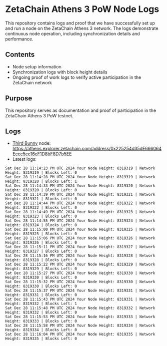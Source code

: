 # ZetaChain Athens 3 PoW Node Logs
This repository contains logs and proof that we have successfully set up and run a node on the ZetaChain Athens 3 network. The logs demonstrate continuous node operation, including synchronization details and performance.

## Contents
- Node setup information
- Synchronization logs with block height details
- Ongoing proof of work logs to verify active participation in the ZetaChain network

## Purpose
This repository serves as documentation and proof of participation in the ZetaChain Athens 3 PoW testnet.

## Logs

- [Third Bunny](https://thirdbunny.xyz/) node: https://athens.explorer.zetachain.com/address/0x225254d35dE666064Eccc5ce16eF1D8bF8D7b5EE
- Latest logs:
```
Sat Dec 28 11:14:23 PM UTC 2024 Your Node Height: 8319319 | Network Height: 8319319 | Blocks Left: 0
Sat Dec 28 11:14:28 PM UTC 2024 Your Node Height: 8319319 | Network Height: 8319320 | Blocks Left: 1
Sat Dec 28 11:14:33 PM UTC 2024 Your Node Height: 8319320 | Network Height: 8319320 | Blocks Left: 0
Sat Dec 28 11:14:39 PM UTC 2024 Your Node Height: 8319321 | Network Height: 8319321 | Blocks Left: 0
Sat Dec 28 11:14:44 PM UTC 2024 Your Node Height: 8319322 | Network Height: 8319322 | Blocks Left: 0
Sat Dec 28 11:14:49 PM UTC 2024 Your Node Height: 8319323 | Network Height: 8319323 | Blocks Left: 0
Sat Dec 28 11:14:55 PM UTC 2024 Your Node Height: 8319324 | Network Height: 8319324 | Blocks Left: 0
Sat Dec 28 11:15:00 PM UTC 2024 Your Node Height: 8319325 | Network Height: 8319325 | Blocks Left: 0
Sat Dec 28 11:15:06 PM UTC 2024 Your Node Height: 8319326 | Network Height: 8319326 | Blocks Left: 0
Sat Dec 28 11:15:11 PM UTC 2024 Your Node Height: 8319327 | Network Height: 8319327 | Blocks Left: 0
Sat Dec 28 11:15:16 PM UTC 2024 Your Node Height: 8319328 | Network Height: 8319328 | Blocks Left: 0
Sat Dec 28 11:15:22 PM UTC 2024 Your Node Height: 8319329 | Network Height: 8319329 | Blocks Left: 0
Sat Dec 28 11:15:27 PM UTC 2024 Your Node Height: 8319330 | Network Height: 8319330 | Blocks Left: 0
Sat Dec 28 11:15:32 PM UTC 2024 Your Node Height: 8319330 | Network Height: 8319330 | Blocks Left: 0
Sat Dec 28 11:15:37 PM UTC 2024 Your Node Height: 8319331 | Network Height: 8319331 | Blocks Left: 0
Sat Dec 28 11:15:43 PM UTC 2024 Your Node Height: 8319331 | Network Height: 8319332 | Blocks Left: 1
Sat Dec 28 11:15:48 PM UTC 2024 Your Node Height: 8319332 | Network Height: 8319332 | Blocks Left: 0
Sat Dec 28 11:15:53 PM UTC 2024 Your Node Height: 8319333 | Network Height: 8319333 | Blocks Left: 0
Sat Dec 28 11:15:58 PM UTC 2024 Your Node Height: 8319334 | Network Height: 8319334 | Blocks Left: 0
Sat Dec 28 11:16:04 PM UTC 2024 Your Node Height: 8319335 | Network Height: 8319335 | Blocks Left: 0
```
